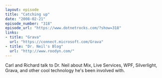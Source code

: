 ```yaml
---
layout: episode
title: "Catching up"
date: "2008-02-21"
episode_number: "318"
episode_url: "https://www.dotnetrocks.com/?show=318"
links:
- title: "Grava"
  url: "https://connect.microsoft.com/Grava"
- title: "Dr. Neil's Blog"
  url: "http://www.roodyn.com/"
---
```


Carl and Richard talk to Dr. Neil about Mix, Live Services, WPF, Silverlight, Grava, and other cool technology he's been involved with.
